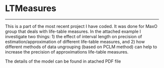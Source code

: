 # LTMeasures
___________________________

This is a part of the most recent project I have coded. It was done for MaxO group that deals with life-table measures. In the attached example I investigate two things: 1) the effect of interval length on precision of estimation/approximation of different life-table measures, and 2) how different methods of data ungrouping (based on PCLM method) can help to increase the precision of approximations life-table measures.

The details of the model can be found in atached PDF file


